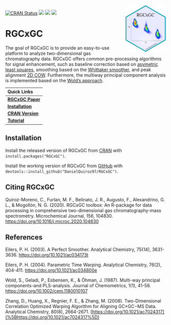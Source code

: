 
<img src="vignettes/RGCxGC.png" alt="RGCxGC logo" align="right" width = "25%" height="25%"/>

<!-- README.md is generated from README.Rmd. Please edit that file -->

<!-- badges: start -->

[![CRAN
Status](http://www.r-pkg.org/badges/version/RGCxGC?color=yellow)](https://cran.r-project.org/package=RGCxGC)
[![](http://cranlogs.r-pkg.org/badges/grand-total/RGCxGC?color=orange)](https://cran.r-project.org/package=RGCxGC)
[![](http://cranlogs.r-pkg.org/badges/RGCxGC?color=blue)](https://cran.r-project.org/package=RGCxGC)
[![](http://cranlogs.r-pkg.org/badges/last-week/RGCxGC?color=green)](https://cran.r-project.org/package=RGCxGC)
<!-- badges: end -->

# RGCxGC

The goal of RGCxGC is to provide an easy-to-use platform to analyze
two-dimensional gas chromatography data. RGCxGC offers common
pre-processing algorithms for signal enhancement, such as baseline
correction based on [asymetric least
squares](https://pubs.acs.org/doi/abs/10.1021/ac034800e), smoothing
based on the [Whittaker
smoother](https://pubs.acs.org/doi/abs/10.1021/ac034173t), and peak
alignment [2D COW](https://pubs.acs.org/doi/abs/10.1021/ac7024317).
Furthermore, the multiway principal component analysis is implemented
based on the [Wold’s
approach](https://onlinelibrary.wiley.com/doi/abs/10.1002/cem.1180010107).

<!-- Links: start -->

| Quick Links                                                                                 |
| :------------------------------------------------------------------------------------------ |
| [**RGCxGC Paper**](https://www.sciencedirect.com/science/article/abs/pii/S0026265X20304914) |
| [**Installation**](https://github.com/DanielQuiroz97/RGCxGC#Installation)                   |
| [**CRAN Version**](https://cran.r-project.org/package=RGCxGC)                               |
| [**Tutorial**](https://cran.r-project.org/web/packages/RGCxGC/vignettes/Explanation.html)   |

<!-- Links: end -->

## Installation

Install the released version of RGCxGC from
[CRAN](https://CRAN.R-project.org) with `install.packages("RGCxGC")`.

Install the working version of RGCxGC from [GitHub](https://github.com)
with `devtools::install_github("DanielQuiroz97/RGCxGC")`.

## Citing RGCxGC

Quiroz-Moreno, C., Furlan, M. F., Belinato, J. R., Augusto, F.,
Alexandrino, G. L., & Mogollón, N. G. (2020). RGCxGC toolbox: An
R-package for data processing in comprehensive two-dimensional gas
chromatography-mass spectrometry. Microchemical Journal, 156, 104830.
<https://doi.org/10.1016/j.microc.2020.104830>

## References

Eilers, P. H. (2003). A Perfect Smoother. Analytical Chemistry, 75(14),
3631-3636. <https://doi.org/10.1021/ac034173t>

Eilers, P. H. (2004). Parametric Time Warping. Analytical Chemistry,
76(2), 404-411. <https://doi.org/10.1021/ac034800e>

Wold, S., Geladi, P., Esbensen, K., & Öhman, J. (1987). Multi-way
principal components-and PLS-analysis. Journal of Chemometrics, 1(1),
41-56. <https://doi.org/10.1002/cem.1180010107>

Zhang, D., Huang, X., Regnier, F. E., & Zhang, M. (2008).
Two-Dimensional Correlation Optimized Warping Algorithm for Aligning
GC×GC−MS Data. Analytical Chemistry, 80(8), 2664-2671.
[https://doi.org/10.1021/ac7024317](%5Bhttps://doi.org/10.1021/ac7024317%5D)
